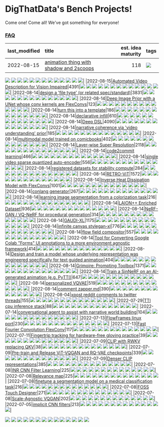# DigThatData's Bench Projects!

Come one! Come all! We've got something for everyone!

### [FAQ](https://github.com/dmarx/bench-warmers/blob/main/FAQ.md)

|last_modified|title|est. idea maturity|tags
|:---|:---|---:|:---|
|2022-08-15|[animation thing with shadow and 2scoops](shadow-and2scoops-animation-thing.md)|118|![](https://img.shields.io/badge/tag-meta-lightgrey)
![](https://img.shields.io/badge/tag-colab-lightgrey)
![](https://img.shields.io/badge/tag-accessibility-lightgrey)
![](https://img.shields.io/badge/tag-publicgood-lightgrey)
![](https://img.shields.io/badge/tag-wip-lightgrey)
![](https://img.shields.io/badge/tag-animation-lightgrey)
![](https://img.shields.io/badge/tag-prompting-lightgrey)
![](https://img.shields.io/badge/tag-foundation-lightgrey)
![](https://img.shields.io/badge/tag-tooling-lightgrey)
![](https://img.shields.io/badge/tag-nerf-lightgrey)
![](https://img.shields.io/badge/tag-experimental-lightgrey)
![](https://img.shields.io/badge/tag-carp-lightgrey)
![](https://img.shields.io/badge/tag-dataset-lightgrey)
![](https://img.shields.io/badge/tag-stability-lightgrey)|
|2022-08-15|[Automated Video Description for Vision Impaired](automated-video-description.md)|4391|![](https://img.shields.io/badge/tag-meta-lightgrey)
![](https://img.shields.io/badge/tag-colab-lightgrey)
![](https://img.shields.io/badge/tag-accessibility-lightgrey)
![](https://img.shields.io/badge/tag-publicgood-lightgrey)
![](https://img.shields.io/badge/tag-wip-lightgrey)
![](https://img.shields.io/badge/tag-animation-lightgrey)
![](https://img.shields.io/badge/tag-prompting-lightgrey)
![](https://img.shields.io/badge/tag-foundation-lightgrey)
![](https://img.shields.io/badge/tag-tooling-lightgrey)
![](https://img.shields.io/badge/tag-nerf-lightgrey)
![](https://img.shields.io/badge/tag-experimental-lightgrey)
![](https://img.shields.io/badge/tag-carp-lightgrey)
![](https://img.shields.io/badge/tag-dataset-lightgrey)
![](https://img.shields.io/badge/tag-stability-lightgrey)|
|2022-08-14|[design a 'file type' (or related spec/standard)](filetype-for-ai-art-and-animation.md)|3831|![](https://img.shields.io/badge/tag-meta-lightgrey)
![](https://img.shields.io/badge/tag-colab-lightgrey)
![](https://img.shields.io/badge/tag-accessibility-lightgrey)
![](https://img.shields.io/badge/tag-publicgood-lightgrey)
![](https://img.shields.io/badge/tag-wip-lightgrey)
![](https://img.shields.io/badge/tag-animation-lightgrey)
![](https://img.shields.io/badge/tag-prompting-lightgrey)
![](https://img.shields.io/badge/tag-foundation-lightgrey)
![](https://img.shields.io/badge/tag-tooling-lightgrey)
![](https://img.shields.io/badge/tag-nerf-lightgrey)
![](https://img.shields.io/badge/tag-experimental-lightgrey)
![](https://img.shields.io/badge/tag-carp-lightgrey)
![](https://img.shields.io/badge/tag-dataset-lightgrey)
![](https://img.shields.io/badge/tag-stability-lightgrey)|
|2022-08-14|[Deep Image Prior with a UNet whose conv kernels are FlexConvs](FlexConv_DIP.md)|123|![](https://img.shields.io/badge/tag-meta-lightgrey)
![](https://img.shields.io/badge/tag-colab-lightgrey)
![](https://img.shields.io/badge/tag-accessibility-lightgrey)
![](https://img.shields.io/badge/tag-publicgood-lightgrey)
![](https://img.shields.io/badge/tag-wip-lightgrey)
![](https://img.shields.io/badge/tag-animation-lightgrey)
![](https://img.shields.io/badge/tag-prompting-lightgrey)
![](https://img.shields.io/badge/tag-foundation-lightgrey)
![](https://img.shields.io/badge/tag-tooling-lightgrey)
![](https://img.shields.io/badge/tag-nerf-lightgrey)
![](https://img.shields.io/badge/tag-experimental-lightgrey)
![](https://img.shields.io/badge/tag-carp-lightgrey)
![](https://img.shields.io/badge/tag-dataset-lightgrey)
![](https://img.shields.io/badge/tag-stability-lightgrey)|
|2022-08-14|[turn this into a template](benchwarmers-template.md)|186|![](https://img.shields.io/badge/tag-meta-lightgrey)
![](https://img.shields.io/badge/tag-colab-lightgrey)
![](https://img.shields.io/badge/tag-accessibility-lightgrey)
![](https://img.shields.io/badge/tag-publicgood-lightgrey)
![](https://img.shields.io/badge/tag-wip-lightgrey)
![](https://img.shields.io/badge/tag-animation-lightgrey)
![](https://img.shields.io/badge/tag-prompting-lightgrey)
![](https://img.shields.io/badge/tag-foundation-lightgrey)
![](https://img.shields.io/badge/tag-tooling-lightgrey)
![](https://img.shields.io/badge/tag-nerf-lightgrey)
![](https://img.shields.io/badge/tag-experimental-lightgrey)
![](https://img.shields.io/badge/tag-carp-lightgrey)
![](https://img.shields.io/badge/tag-dataset-lightgrey)
![](https://img.shields.io/badge/tag-stability-lightgrey)|
|2022-08-14|[declarative infill](declarative-infill.md)|610|![](https://img.shields.io/badge/tag-meta-lightgrey)
![](https://img.shields.io/badge/tag-colab-lightgrey)
![](https://img.shields.io/badge/tag-accessibility-lightgrey)
![](https://img.shields.io/badge/tag-publicgood-lightgrey)
![](https://img.shields.io/badge/tag-wip-lightgrey)
![](https://img.shields.io/badge/tag-animation-lightgrey)
![](https://img.shields.io/badge/tag-prompting-lightgrey)
![](https://img.shields.io/badge/tag-foundation-lightgrey)
![](https://img.shields.io/badge/tag-tooling-lightgrey)
![](https://img.shields.io/badge/tag-nerf-lightgrey)
![](https://img.shields.io/badge/tag-experimental-lightgrey)
![](https://img.shields.io/badge/tag-carp-lightgrey)
![](https://img.shields.io/badge/tag-dataset-lightgrey)
![](https://img.shields.io/badge/tag-stability-lightgrey)|
|2022-08-14|[Deep DSL](multistage-unsupervised-deep-DSL-learning-from-prompts-data.md)|4090|![](https://img.shields.io/badge/tag-meta-lightgrey)
![](https://img.shields.io/badge/tag-colab-lightgrey)
![](https://img.shields.io/badge/tag-accessibility-lightgrey)
![](https://img.shields.io/badge/tag-publicgood-lightgrey)
![](https://img.shields.io/badge/tag-wip-lightgrey)
![](https://img.shields.io/badge/tag-animation-lightgrey)
![](https://img.shields.io/badge/tag-prompting-lightgrey)
![](https://img.shields.io/badge/tag-foundation-lightgrey)
![](https://img.shields.io/badge/tag-tooling-lightgrey)
![](https://img.shields.io/badge/tag-nerf-lightgrey)
![](https://img.shields.io/badge/tag-experimental-lightgrey)
![](https://img.shields.io/badge/tag-carp-lightgrey)
![](https://img.shields.io/badge/tag-dataset-lightgrey)
![](https://img.shields.io/badge/tag-stability-lightgrey)|
|2022-08-14|[narrative coherence via 'video understanding' prior](narrative_coherence_via_video_understanding_prior.md)|185|![](https://img.shields.io/badge/tag-meta-lightgrey)
![](https://img.shields.io/badge/tag-colab-lightgrey)
![](https://img.shields.io/badge/tag-accessibility-lightgrey)
![](https://img.shields.io/badge/tag-publicgood-lightgrey)
![](https://img.shields.io/badge/tag-wip-lightgrey)
![](https://img.shields.io/badge/tag-animation-lightgrey)
![](https://img.shields.io/badge/tag-prompting-lightgrey)
![](https://img.shields.io/badge/tag-foundation-lightgrey)
![](https://img.shields.io/badge/tag-tooling-lightgrey)
![](https://img.shields.io/badge/tag-nerf-lightgrey)
![](https://img.shields.io/badge/tag-experimental-lightgrey)
![](https://img.shields.io/badge/tag-carp-lightgrey)
![](https://img.shields.io/badge/tag-dataset-lightgrey)
![](https://img.shields.io/badge/tag-stability-lightgrey)|
|2022-08-14|[multimodal model trained on comicbooks](multimodal-model-trained-on-comicbooks.md)|402|![](https://img.shields.io/badge/tag-meta-lightgrey)
![](https://img.shields.io/badge/tag-colab-lightgrey)
![](https://img.shields.io/badge/tag-accessibility-lightgrey)
![](https://img.shields.io/badge/tag-publicgood-lightgrey)
![](https://img.shields.io/badge/tag-wip-lightgrey)
![](https://img.shields.io/badge/tag-animation-lightgrey)
![](https://img.shields.io/badge/tag-prompting-lightgrey)
![](https://img.shields.io/badge/tag-foundation-lightgrey)
![](https://img.shields.io/badge/tag-tooling-lightgrey)
![](https://img.shields.io/badge/tag-nerf-lightgrey)
![](https://img.shields.io/badge/tag-experimental-lightgrey)
![](https://img.shields.io/badge/tag-carp-lightgrey)
![](https://img.shields.io/badge/tag-dataset-lightgrey)
![](https://img.shields.io/badge/tag-stability-lightgrey)|
|2022-08-14|[Layer-wise Super Resolution](layerwise-and-objectwise-inpainting-and-super-resolution.md)|2118|![](https://img.shields.io/badge/tag-meta-lightgrey)
![](https://img.shields.io/badge/tag-colab-lightgrey)
![](https://img.shields.io/badge/tag-accessibility-lightgrey)
![](https://img.shields.io/badge/tag-publicgood-lightgrey)
![](https://img.shields.io/badge/tag-wip-lightgrey)
![](https://img.shields.io/badge/tag-animation-lightgrey)
![](https://img.shields.io/badge/tag-prompting-lightgrey)
![](https://img.shields.io/badge/tag-foundation-lightgrey)
![](https://img.shields.io/badge/tag-tooling-lightgrey)
![](https://img.shields.io/badge/tag-nerf-lightgrey)
![](https://img.shields.io/badge/tag-experimental-lightgrey)
![](https://img.shields.io/badge/tag-carp-lightgrey)
![](https://img.shields.io/badge/tag-dataset-lightgrey)
![](https://img.shields.io/badge/tag-stability-lightgrey)|
|2022-08-14|[code2commit learning](code2commit-learning.md)|466|![](https://img.shields.io/badge/tag-meta-lightgrey)
![](https://img.shields.io/badge/tag-colab-lightgrey)
![](https://img.shields.io/badge/tag-accessibility-lightgrey)
![](https://img.shields.io/badge/tag-publicgood-lightgrey)
![](https://img.shields.io/badge/tag-wip-lightgrey)
![](https://img.shields.io/badge/tag-animation-lightgrey)
![](https://img.shields.io/badge/tag-prompting-lightgrey)
![](https://img.shields.io/badge/tag-foundation-lightgrey)
![](https://img.shields.io/badge/tag-tooling-lightgrey)
![](https://img.shields.io/badge/tag-nerf-lightgrey)
![](https://img.shields.io/badge/tag-experimental-lightgrey)
![](https://img.shields.io/badge/tag-carp-lightgrey)
![](https://img.shields.io/badge/tag-dataset-lightgrey)
![](https://img.shields.io/badge/tag-stability-lightgrey)|
|2022-08-14|[single video sparse quantized auto-encoder](single_video_sparse_quantized_auto-encoder.md)|556|![](https://img.shields.io/badge/tag-meta-lightgrey)
![](https://img.shields.io/badge/tag-colab-lightgrey)
![](https://img.shields.io/badge/tag-accessibility-lightgrey)
![](https://img.shields.io/badge/tag-publicgood-lightgrey)
![](https://img.shields.io/badge/tag-wip-lightgrey)
![](https://img.shields.io/badge/tag-animation-lightgrey)
![](https://img.shields.io/badge/tag-prompting-lightgrey)
![](https://img.shields.io/badge/tag-foundation-lightgrey)
![](https://img.shields.io/badge/tag-tooling-lightgrey)
![](https://img.shields.io/badge/tag-nerf-lightgrey)
![](https://img.shields.io/badge/tag-experimental-lightgrey)
![](https://img.shields.io/badge/tag-carp-lightgrey)
![](https://img.shields.io/badge/tag-dataset-lightgrey)
![](https://img.shields.io/badge/tag-stability-lightgrey)|
|2022-08-14|[registered datasets for stability compute](registered-datasets-for-sstability-compute.md)|284|![](https://img.shields.io/badge/tag-meta-lightgrey)
![](https://img.shields.io/badge/tag-colab-lightgrey)
![](https://img.shields.io/badge/tag-accessibility-lightgrey)
![](https://img.shields.io/badge/tag-publicgood-lightgrey)
![](https://img.shields.io/badge/tag-wip-lightgrey)
![](https://img.shields.io/badge/tag-animation-lightgrey)
![](https://img.shields.io/badge/tag-prompting-lightgrey)
![](https://img.shields.io/badge/tag-foundation-lightgrey)
![](https://img.shields.io/badge/tag-tooling-lightgrey)
![](https://img.shields.io/badge/tag-nerf-lightgrey)
![](https://img.shields.io/badge/tag-experimental-lightgrey)
![](https://img.shields.io/badge/tag-carp-lightgrey)
![](https://img.shields.io/badge/tag-dataset-lightgrey)
![](https://img.shields.io/badge/tag-stability-lightgrey)|
|2022-08-14|[RETRO-ViT](RETRO-ViT.md)|1572|![](https://img.shields.io/badge/tag-meta-lightgrey)
![](https://img.shields.io/badge/tag-colab-lightgrey)
![](https://img.shields.io/badge/tag-accessibility-lightgrey)
![](https://img.shields.io/badge/tag-publicgood-lightgrey)
![](https://img.shields.io/badge/tag-wip-lightgrey)
![](https://img.shields.io/badge/tag-animation-lightgrey)
![](https://img.shields.io/badge/tag-prompting-lightgrey)
![](https://img.shields.io/badge/tag-foundation-lightgrey)
![](https://img.shields.io/badge/tag-tooling-lightgrey)
![](https://img.shields.io/badge/tag-nerf-lightgrey)
![](https://img.shields.io/badge/tag-experimental-lightgrey)
![](https://img.shields.io/badge/tag-carp-lightgrey)
![](https://img.shields.io/badge/tag-dataset-lightgrey)
![](https://img.shields.io/badge/tag-stability-lightgrey)|
|2022-08-14|[Inverse Heat Dissipation Model with FlexConvs](IHDM_with_FlexConvs.md)|1001|![](https://img.shields.io/badge/tag-meta-lightgrey)
![](https://img.shields.io/badge/tag-colab-lightgrey)
![](https://img.shields.io/badge/tag-accessibility-lightgrey)
![](https://img.shields.io/badge/tag-publicgood-lightgrey)
![](https://img.shields.io/badge/tag-wip-lightgrey)
![](https://img.shields.io/badge/tag-animation-lightgrey)
![](https://img.shields.io/badge/tag-prompting-lightgrey)
![](https://img.shields.io/badge/tag-foundation-lightgrey)
![](https://img.shields.io/badge/tag-tooling-lightgrey)
![](https://img.shields.io/badge/tag-nerf-lightgrey)
![](https://img.shields.io/badge/tag-experimental-lightgrey)
![](https://img.shields.io/badge/tag-carp-lightgrey)
![](https://img.shields.io/badge/tag-dataset-lightgrey)
![](https://img.shields.io/badge/tag-stability-lightgrey)|
|2022-08-14|[conlang generator](conlang_lm.md)|267|![](https://img.shields.io/badge/tag-meta-lightgrey)
![](https://img.shields.io/badge/tag-colab-lightgrey)
![](https://img.shields.io/badge/tag-accessibility-lightgrey)
![](https://img.shields.io/badge/tag-publicgood-lightgrey)
![](https://img.shields.io/badge/tag-wip-lightgrey)
![](https://img.shields.io/badge/tag-animation-lightgrey)
![](https://img.shields.io/badge/tag-prompting-lightgrey)
![](https://img.shields.io/badge/tag-foundation-lightgrey)
![](https://img.shields.io/badge/tag-tooling-lightgrey)
![](https://img.shields.io/badge/tag-nerf-lightgrey)
![](https://img.shields.io/badge/tag-experimental-lightgrey)
![](https://img.shields.io/badge/tag-carp-lightgrey)
![](https://img.shields.io/badge/tag-dataset-lightgrey)
![](https://img.shields.io/badge/tag-stability-lightgrey)|
|2022-08-14|[learning image segmentation from a colorization task](learning_image_segmentation_from_a_colorization_task.md)|216|![](https://img.shields.io/badge/tag-meta-lightgrey)
![](https://img.shields.io/badge/tag-colab-lightgrey)
![](https://img.shields.io/badge/tag-accessibility-lightgrey)
![](https://img.shields.io/badge/tag-publicgood-lightgrey)
![](https://img.shields.io/badge/tag-wip-lightgrey)
![](https://img.shields.io/badge/tag-animation-lightgrey)
![](https://img.shields.io/badge/tag-prompting-lightgrey)
![](https://img.shields.io/badge/tag-foundation-lightgrey)
![](https://img.shields.io/badge/tag-tooling-lightgrey)
![](https://img.shields.io/badge/tag-nerf-lightgrey)
![](https://img.shields.io/badge/tag-experimental-lightgrey)
![](https://img.shields.io/badge/tag-carp-lightgrey)
![](https://img.shields.io/badge/tag-dataset-lightgrey)
![](https://img.shields.io/badge/tag-stability-lightgrey)|
|2022-08-14|[LAION++ Enriched Dataset](laion-plus-plus.md)|936|![](https://img.shields.io/badge/tag-meta-lightgrey)
![](https://img.shields.io/badge/tag-colab-lightgrey)
![](https://img.shields.io/badge/tag-accessibility-lightgrey)
![](https://img.shields.io/badge/tag-publicgood-lightgrey)
![](https://img.shields.io/badge/tag-wip-lightgrey)
![](https://img.shields.io/badge/tag-animation-lightgrey)
![](https://img.shields.io/badge/tag-prompting-lightgrey)
![](https://img.shields.io/badge/tag-foundation-lightgrey)
![](https://img.shields.io/badge/tag-tooling-lightgrey)
![](https://img.shields.io/badge/tag-nerf-lightgrey)
![](https://img.shields.io/badge/tag-experimental-lightgrey)
![](https://img.shields.io/badge/tag-carp-lightgrey)
![](https://img.shields.io/badge/tag-dataset-lightgrey)
![](https://img.shields.io/badge/tag-stability-lightgrey)|
|2022-08-14|[NeRF-GAN / VQ-NeRF for procedural generation](nerf-gan.md)|314|![](https://img.shields.io/badge/tag-meta-lightgrey)
![](https://img.shields.io/badge/tag-colab-lightgrey)
![](https://img.shields.io/badge/tag-accessibility-lightgrey)
![](https://img.shields.io/badge/tag-publicgood-lightgrey)
![](https://img.shields.io/badge/tag-wip-lightgrey)
![](https://img.shields.io/badge/tag-animation-lightgrey)
![](https://img.shields.io/badge/tag-prompting-lightgrey)
![](https://img.shields.io/badge/tag-foundation-lightgrey)
![](https://img.shields.io/badge/tag-tooling-lightgrey)
![](https://img.shields.io/badge/tag-nerf-lightgrey)
![](https://img.shields.io/badge/tag-experimental-lightgrey)
![](https://img.shields.io/badge/tag-carp-lightgrey)
![](https://img.shields.io/badge/tag-dataset-lightgrey)
![](https://img.shields.io/badge/tag-stability-lightgrey)|
|2022-08-14|[GAUDI-XL](gaudi-xl.md)|1175|![](https://img.shields.io/badge/tag-meta-lightgrey)
![](https://img.shields.io/badge/tag-colab-lightgrey)
![](https://img.shields.io/badge/tag-accessibility-lightgrey)
![](https://img.shields.io/badge/tag-publicgood-lightgrey)
![](https://img.shields.io/badge/tag-wip-lightgrey)
![](https://img.shields.io/badge/tag-animation-lightgrey)
![](https://img.shields.io/badge/tag-prompting-lightgrey)
![](https://img.shields.io/badge/tag-foundation-lightgrey)
![](https://img.shields.io/badge/tag-tooling-lightgrey)
![](https://img.shields.io/badge/tag-nerf-lightgrey)
![](https://img.shields.io/badge/tag-experimental-lightgrey)
![](https://img.shields.io/badge/tag-carp-lightgrey)
![](https://img.shields.io/badge/tag-dataset-lightgrey)
![](https://img.shields.io/badge/tag-stability-lightgrey)|
|2022-08-14|[infinite canvas stylegan-xl](infinite-canvas-stylegan-xl.md)|776|![](https://img.shields.io/badge/tag-meta-lightgrey)
![](https://img.shields.io/badge/tag-colab-lightgrey)
![](https://img.shields.io/badge/tag-accessibility-lightgrey)
![](https://img.shields.io/badge/tag-publicgood-lightgrey)
![](https://img.shields.io/badge/tag-wip-lightgrey)
![](https://img.shields.io/badge/tag-animation-lightgrey)
![](https://img.shields.io/badge/tag-prompting-lightgrey)
![](https://img.shields.io/badge/tag-foundation-lightgrey)
![](https://img.shields.io/badge/tag-tooling-lightgrey)
![](https://img.shields.io/badge/tag-nerf-lightgrey)
![](https://img.shields.io/badge/tag-experimental-lightgrey)
![](https://img.shields.io/badge/tag-carp-lightgrey)
![](https://img.shields.io/badge/tag-dataset-lightgrey)
![](https://img.shields.io/badge/tag-stability-lightgrey)|
|2022-08-14|[flow field compositor](flow-field-compositor.md)|557|![](https://img.shields.io/badge/tag-meta-lightgrey)
![](https://img.shields.io/badge/tag-colab-lightgrey)
![](https://img.shields.io/badge/tag-accessibility-lightgrey)
![](https://img.shields.io/badge/tag-publicgood-lightgrey)
![](https://img.shields.io/badge/tag-wip-lightgrey)
![](https://img.shields.io/badge/tag-animation-lightgrey)
![](https://img.shields.io/badge/tag-prompting-lightgrey)
![](https://img.shields.io/badge/tag-foundation-lightgrey)
![](https://img.shields.io/badge/tag-tooling-lightgrey)
![](https://img.shields.io/badge/tag-nerf-lightgrey)
![](https://img.shields.io/badge/tag-experimental-lightgrey)
![](https://img.shields.io/badge/tag-carp-lightgrey)
![](https://img.shields.io/badge/tag-dataset-lightgrey)
![](https://img.shields.io/badge/tag-stability-lightgrey)|
|2022-08-14|[Tool for Converting Google Colab "Forms" UI annotations to a more environment agnostic framework](colab-ui-converter.md)|414|![](https://img.shields.io/badge/tag-meta-lightgrey)
![](https://img.shields.io/badge/tag-colab-lightgrey)
![](https://img.shields.io/badge/tag-accessibility-lightgrey)
![](https://img.shields.io/badge/tag-publicgood-lightgrey)
![](https://img.shields.io/badge/tag-wip-lightgrey)
![](https://img.shields.io/badge/tag-animation-lightgrey)
![](https://img.shields.io/badge/tag-prompting-lightgrey)
![](https://img.shields.io/badge/tag-foundation-lightgrey)
![](https://img.shields.io/badge/tag-tooling-lightgrey)
![](https://img.shields.io/badge/tag-nerf-lightgrey)
![](https://img.shields.io/badge/tag-experimental-lightgrey)
![](https://img.shields.io/badge/tag-carp-lightgrey)
![](https://img.shields.io/badge/tag-dataset-lightgrey)
![](https://img.shields.io/badge/tag-stability-lightgrey)|
|2022-08-14|[Design and train a model whose underlying representation was engineered specifically for text guided animation](image-model-designed-for-clip-guided-animation.md)|404|![](https://img.shields.io/badge/tag-meta-lightgrey)
![](https://img.shields.io/badge/tag-colab-lightgrey)
![](https://img.shields.io/badge/tag-accessibility-lightgrey)
![](https://img.shields.io/badge/tag-publicgood-lightgrey)
![](https://img.shields.io/badge/tag-wip-lightgrey)
![](https://img.shields.io/badge/tag-animation-lightgrey)
![](https://img.shields.io/badge/tag-prompting-lightgrey)
![](https://img.shields.io/badge/tag-foundation-lightgrey)
![](https://img.shields.io/badge/tag-tooling-lightgrey)
![](https://img.shields.io/badge/tag-nerf-lightgrey)
![](https://img.shields.io/badge/tag-experimental-lightgrey)
![](https://img.shields.io/badge/tag-carp-lightgrey)
![](https://img.shields.io/badge/tag-dataset-lightgrey)
![](https://img.shields.io/badge/tag-stability-lightgrey)|
|2022-08-14|[Grimoire: Prompting Toolbox](grimoire.md)|1371|![](https://img.shields.io/badge/tag-meta-lightgrey)
![](https://img.shields.io/badge/tag-colab-lightgrey)
![](https://img.shields.io/badge/tag-accessibility-lightgrey)
![](https://img.shields.io/badge/tag-publicgood-lightgrey)
![](https://img.shields.io/badge/tag-wip-lightgrey)
![](https://img.shields.io/badge/tag-animation-lightgrey)
![](https://img.shields.io/badge/tag-prompting-lightgrey)
![](https://img.shields.io/badge/tag-foundation-lightgrey)
![](https://img.shields.io/badge/tag-tooling-lightgrey)
![](https://img.shields.io/badge/tag-nerf-lightgrey)
![](https://img.shields.io/badge/tag-experimental-lightgrey)
![](https://img.shields.io/badge/tag-carp-lightgrey)
![](https://img.shields.io/badge/tag-dataset-lightgrey)
![](https://img.shields.io/badge/tag-stability-lightgrey)|
|2022-08-14|[Train a SinNeRF on an AI-generated animation (e.g. PyTTI)](train_a_SinNeRF_on_a_pytti_animation.md)|647|![](https://img.shields.io/badge/tag-meta-lightgrey)
![](https://img.shields.io/badge/tag-colab-lightgrey)
![](https://img.shields.io/badge/tag-accessibility-lightgrey)
![](https://img.shields.io/badge/tag-publicgood-lightgrey)
![](https://img.shields.io/badge/tag-wip-lightgrey)
![](https://img.shields.io/badge/tag-animation-lightgrey)
![](https://img.shields.io/badge/tag-prompting-lightgrey)
![](https://img.shields.io/badge/tag-foundation-lightgrey)
![](https://img.shields.io/badge/tag-tooling-lightgrey)
![](https://img.shields.io/badge/tag-nerf-lightgrey)
![](https://img.shields.io/badge/tag-experimental-lightgrey)
![](https://img.shields.io/badge/tag-carp-lightgrey)
![](https://img.shields.io/badge/tag-dataset-lightgrey)
![](https://img.shields.io/badge/tag-stability-lightgrey)|
|2022-08-14|[personalized VQVAE](personalized-vqvae.md)|519|![](https://img.shields.io/badge/tag-meta-lightgrey)
![](https://img.shields.io/badge/tag-colab-lightgrey)
![](https://img.shields.io/badge/tag-accessibility-lightgrey)
![](https://img.shields.io/badge/tag-publicgood-lightgrey)
![](https://img.shields.io/badge/tag-wip-lightgrey)
![](https://img.shields.io/badge/tag-animation-lightgrey)
![](https://img.shields.io/badge/tag-prompting-lightgrey)
![](https://img.shields.io/badge/tag-foundation-lightgrey)
![](https://img.shields.io/badge/tag-tooling-lightgrey)
![](https://img.shields.io/badge/tag-nerf-lightgrey)
![](https://img.shields.io/badge/tag-experimental-lightgrey)
![](https://img.shields.io/badge/tag-carp-lightgrey)
![](https://img.shields.io/badge/tag-dataset-lightgrey)
![](https://img.shields.io/badge/tag-stability-lightgrey)|
|2022-08-14|[comment zapper.md](comment-zapper.md)|390|![](https://img.shields.io/badge/tag-meta-lightgrey)
![](https://img.shields.io/badge/tag-colab-lightgrey)
![](https://img.shields.io/badge/tag-accessibility-lightgrey)
![](https://img.shields.io/badge/tag-publicgood-lightgrey)
![](https://img.shields.io/badge/tag-wip-lightgrey)
![](https://img.shields.io/badge/tag-animation-lightgrey)
![](https://img.shields.io/badge/tag-prompting-lightgrey)
![](https://img.shields.io/badge/tag-foundation-lightgrey)
![](https://img.shields.io/badge/tag-tooling-lightgrey)
![](https://img.shields.io/badge/tag-nerf-lightgrey)
![](https://img.shields.io/badge/tag-experimental-lightgrey)
![](https://img.shields.io/badge/tag-carp-lightgrey)
![](https://img.shields.io/badge/tag-dataset-lightgrey)
![](https://img.shields.io/badge/tag-stability-lightgrey)|
|2022-08-04|[xpost reddit comments to twitter threads](reddit2twitter.md)|155|![](https://img.shields.io/badge/tag-meta-lightgrey)
![](https://img.shields.io/badge/tag-colab-lightgrey)
![](https://img.shields.io/badge/tag-accessibility-lightgrey)
![](https://img.shields.io/badge/tag-publicgood-lightgrey)
![](https://img.shields.io/badge/tag-wip-lightgrey)
![](https://img.shields.io/badge/tag-animation-lightgrey)
![](https://img.shields.io/badge/tag-prompting-lightgrey)
![](https://img.shields.io/badge/tag-foundation-lightgrey)
![](https://img.shields.io/badge/tag-tooling-lightgrey)
![](https://img.shields.io/badge/tag-nerf-lightgrey)
![](https://img.shields.io/badge/tag-experimental-lightgrey)
![](https://img.shields.io/badge/tag-carp-lightgrey)
![](https://img.shields.io/badge/tag-dataset-lightgrey)
![](https://img.shields.io/badge/tag-stability-lightgrey)|
|2022-07-29|[TTI cpu inference stack](TTI-cpu-inference-stack.md)|88|![](https://img.shields.io/badge/tag-meta-lightgrey)
![](https://img.shields.io/badge/tag-colab-lightgrey)
![](https://img.shields.io/badge/tag-accessibility-lightgrey)
![](https://img.shields.io/badge/tag-publicgood-lightgrey)
![](https://img.shields.io/badge/tag-wip-lightgrey)
![](https://img.shields.io/badge/tag-animation-lightgrey)
![](https://img.shields.io/badge/tag-prompting-lightgrey)
![](https://img.shields.io/badge/tag-foundation-lightgrey)
![](https://img.shields.io/badge/tag-tooling-lightgrey)
![](https://img.shields.io/badge/tag-nerf-lightgrey)
![](https://img.shields.io/badge/tag-experimental-lightgrey)
![](https://img.shields.io/badge/tag-carp-lightgrey)
![](https://img.shields.io/badge/tag-dataset-lightgrey)
![](https://img.shields.io/badge/tag-stability-lightgrey)|
|2022-07-14|[conversational agent to assist with narrative world building](world-building-agent.md)|104|![](https://img.shields.io/badge/tag-meta-lightgrey)
![](https://img.shields.io/badge/tag-colab-lightgrey)
![](https://img.shields.io/badge/tag-accessibility-lightgrey)
![](https://img.shields.io/badge/tag-publicgood-lightgrey)
![](https://img.shields.io/badge/tag-wip-lightgrey)
![](https://img.shields.io/badge/tag-animation-lightgrey)
![](https://img.shields.io/badge/tag-prompting-lightgrey)
![](https://img.shields.io/badge/tag-foundation-lightgrey)
![](https://img.shields.io/badge/tag-tooling-lightgrey)
![](https://img.shields.io/badge/tag-nerf-lightgrey)
![](https://img.shields.io/badge/tag-experimental-lightgrey)
![](https://img.shields.io/badge/tag-carp-lightgrey)
![](https://img.shields.io/badge/tag-dataset-lightgrey)
![](https://img.shields.io/badge/tag-stability-lightgrey)|
|2022-07-13|[FlowFrames linux port](flowframes-linux-port.md)|230|![](https://img.shields.io/badge/tag-meta-lightgrey)
![](https://img.shields.io/badge/tag-colab-lightgrey)
![](https://img.shields.io/badge/tag-accessibility-lightgrey)
![](https://img.shields.io/badge/tag-publicgood-lightgrey)
![](https://img.shields.io/badge/tag-wip-lightgrey)
![](https://img.shields.io/badge/tag-animation-lightgrey)
![](https://img.shields.io/badge/tag-prompting-lightgrey)
![](https://img.shields.io/badge/tag-foundation-lightgrey)
![](https://img.shields.io/badge/tag-tooling-lightgrey)
![](https://img.shields.io/badge/tag-nerf-lightgrey)
![](https://img.shields.io/badge/tag-experimental-lightgrey)
![](https://img.shields.io/badge/tag-carp-lightgrey)
![](https://img.shields.io/badge/tag-dataset-lightgrey)
![](https://img.shields.io/badge/tag-stability-lightgrey)|
|2022-07-13|[Fast Fourier Convolution FlexConv](FFC-Flexconv.md)|117|![](https://img.shields.io/badge/tag-meta-lightgrey)
![](https://img.shields.io/badge/tag-colab-lightgrey)
![](https://img.shields.io/badge/tag-accessibility-lightgrey)
![](https://img.shields.io/badge/tag-publicgood-lightgrey)
![](https://img.shields.io/badge/tag-wip-lightgrey)
![](https://img.shields.io/badge/tag-animation-lightgrey)
![](https://img.shields.io/badge/tag-prompting-lightgrey)
![](https://img.shields.io/badge/tag-foundation-lightgrey)
![](https://img.shields.io/badge/tag-tooling-lightgrey)
![](https://img.shields.io/badge/tag-nerf-lightgrey)
![](https://img.shields.io/badge/tag-experimental-lightgrey)
![](https://img.shields.io/badge/tag-carp-lightgrey)
![](https://img.shields.io/badge/tag-dataset-lightgrey)
![](https://img.shields.io/badge/tag-stability-lightgrey)|
|2022-07-11|[Fingertrip tracking for hardware-free gloving practice](fingertrip_tracking_for_hardware_free_gloveing_practice.md)|39|![](https://img.shields.io/badge/tag-meta-lightgrey)
![](https://img.shields.io/badge/tag-colab-lightgrey)
![](https://img.shields.io/badge/tag-accessibility-lightgrey)
![](https://img.shields.io/badge/tag-publicgood-lightgrey)
![](https://img.shields.io/badge/tag-wip-lightgrey)
![](https://img.shields.io/badge/tag-animation-lightgrey)
![](https://img.shields.io/badge/tag-prompting-lightgrey)
![](https://img.shields.io/badge/tag-foundation-lightgrey)
![](https://img.shields.io/badge/tag-tooling-lightgrey)
![](https://img.shields.io/badge/tag-nerf-lightgrey)
![](https://img.shields.io/badge/tag-experimental-lightgrey)
![](https://img.shields.io/badge/tag-carp-lightgrey)
![](https://img.shields.io/badge/tag-dataset-lightgrey)
![](https://img.shields.io/badge/tag-stability-lightgrey)|
|2022-07-09|[CLIP with RWKV replacing QKV](RWKV-CLIP.md)|38|![](https://img.shields.io/badge/tag-meta-lightgrey)
![](https://img.shields.io/badge/tag-colab-lightgrey)
![](https://img.shields.io/badge/tag-accessibility-lightgrey)
![](https://img.shields.io/badge/tag-publicgood-lightgrey)
![](https://img.shields.io/badge/tag-wip-lightgrey)
![](https://img.shields.io/badge/tag-animation-lightgrey)
![](https://img.shields.io/badge/tag-prompting-lightgrey)
![](https://img.shields.io/badge/tag-foundation-lightgrey)
![](https://img.shields.io/badge/tag-tooling-lightgrey)
![](https://img.shields.io/badge/tag-nerf-lightgrey)
![](https://img.shields.io/badge/tag-experimental-lightgrey)
![](https://img.shields.io/badge/tag-carp-lightgrey)
![](https://img.shields.io/badge/tag-dataset-lightgrey)
![](https://img.shields.io/badge/tag-stability-lightgrey)|
|2022-07-09|[Pre-train and Release ViT-VQGAN and RQ-VAE checkpoints](pretrained_vit-vqgan_checkpoints.md)|339|![](https://img.shields.io/badge/tag-meta-lightgrey)
![](https://img.shields.io/badge/tag-colab-lightgrey)
![](https://img.shields.io/badge/tag-accessibility-lightgrey)
![](https://img.shields.io/badge/tag-publicgood-lightgrey)
![](https://img.shields.io/badge/tag-wip-lightgrey)
![](https://img.shields.io/badge/tag-animation-lightgrey)
![](https://img.shields.io/badge/tag-prompting-lightgrey)
![](https://img.shields.io/badge/tag-foundation-lightgrey)
![](https://img.shields.io/badge/tag-tooling-lightgrey)
![](https://img.shields.io/badge/tag-nerf-lightgrey)
![](https://img.shields.io/badge/tag-experimental-lightgrey)
![](https://img.shields.io/badge/tag-carp-lightgrey)
![](https://img.shields.io/badge/tag-dataset-lightgrey)
![](https://img.shields.io/badge/tag-stability-lightgrey)|
|2022-07-09|[Denser CLIP representations](denser-CLIP.md)|385|![](https://img.shields.io/badge/tag-meta-lightgrey)
![](https://img.shields.io/badge/tag-colab-lightgrey)
![](https://img.shields.io/badge/tag-accessibility-lightgrey)
![](https://img.shields.io/badge/tag-publicgood-lightgrey)
![](https://img.shields.io/badge/tag-wip-lightgrey)
![](https://img.shields.io/badge/tag-animation-lightgrey)
![](https://img.shields.io/badge/tag-prompting-lightgrey)
![](https://img.shields.io/badge/tag-foundation-lightgrey)
![](https://img.shields.io/badge/tag-tooling-lightgrey)
![](https://img.shields.io/badge/tag-nerf-lightgrey)
![](https://img.shields.io/badge/tag-experimental-lightgrey)
![](https://img.shields.io/badge/tag-carp-lightgrey)
![](https://img.shields.io/badge/tag-dataset-lightgrey)
![](https://img.shields.io/badge/tag-stability-lightgrey)|
|2022-07-08|[INR CNN Filter Learning](INR_CNN_filter_learning.md)|225|![](https://img.shields.io/badge/tag-meta-lightgrey)
![](https://img.shields.io/badge/tag-colab-lightgrey)
![](https://img.shields.io/badge/tag-accessibility-lightgrey)
![](https://img.shields.io/badge/tag-publicgood-lightgrey)
![](https://img.shields.io/badge/tag-wip-lightgrey)
![](https://img.shields.io/badge/tag-animation-lightgrey)
![](https://img.shields.io/badge/tag-prompting-lightgrey)
![](https://img.shields.io/badge/tag-foundation-lightgrey)
![](https://img.shields.io/badge/tag-tooling-lightgrey)
![](https://img.shields.io/badge/tag-nerf-lightgrey)
![](https://img.shields.io/badge/tag-experimental-lightgrey)
![](https://img.shields.io/badge/tag-carp-lightgrey)
![](https://img.shields.io/badge/tag-dataset-lightgrey)
![](https://img.shields.io/badge/tag-stability-lightgrey)|
|2022-07-08|[Relevance map](Relevance_map.md)|225|![](https://img.shields.io/badge/tag-meta-lightgrey)
![](https://img.shields.io/badge/tag-colab-lightgrey)
![](https://img.shields.io/badge/tag-accessibility-lightgrey)
![](https://img.shields.io/badge/tag-publicgood-lightgrey)
![](https://img.shields.io/badge/tag-wip-lightgrey)
![](https://img.shields.io/badge/tag-animation-lightgrey)
![](https://img.shields.io/badge/tag-prompting-lightgrey)
![](https://img.shields.io/badge/tag-foundation-lightgrey)
![](https://img.shields.io/badge/tag-tooling-lightgrey)
![](https://img.shields.io/badge/tag-nerf-lightgrey)
![](https://img.shields.io/badge/tag-experimental-lightgrey)
![](https://img.shields.io/badge/tag-carp-lightgrey)
![](https://img.shields.io/badge/tag-dataset-lightgrey)
![](https://img.shields.io/badge/tag-stability-lightgrey)|
|2022-07-08|[finetune a segmentation model on a medical classification task](finetune_a_segmentation_model_on_a_medical_classification_task.md)|216|![](https://img.shields.io/badge/tag-meta-lightgrey)
![](https://img.shields.io/badge/tag-colab-lightgrey)
![](https://img.shields.io/badge/tag-accessibility-lightgrey)
![](https://img.shields.io/badge/tag-publicgood-lightgrey)
![](https://img.shields.io/badge/tag-wip-lightgrey)
![](https://img.shields.io/badge/tag-animation-lightgrey)
![](https://img.shields.io/badge/tag-prompting-lightgrey)
![](https://img.shields.io/badge/tag-foundation-lightgrey)
![](https://img.shields.io/badge/tag-tooling-lightgrey)
![](https://img.shields.io/badge/tag-nerf-lightgrey)
![](https://img.shields.io/badge/tag-experimental-lightgrey)
![](https://img.shields.io/badge/tag-carp-lightgrey)
![](https://img.shields.io/badge/tag-dataset-lightgrey)
![](https://img.shields.io/badge/tag-stability-lightgrey)|
|2022-07-08|[FOSS Touch Designer](FOSS_touch_designer.md)|271|![](https://img.shields.io/badge/tag-meta-lightgrey)
![](https://img.shields.io/badge/tag-colab-lightgrey)
![](https://img.shields.io/badge/tag-accessibility-lightgrey)
![](https://img.shields.io/badge/tag-publicgood-lightgrey)
![](https://img.shields.io/badge/tag-wip-lightgrey)
![](https://img.shields.io/badge/tag-animation-lightgrey)
![](https://img.shields.io/badge/tag-prompting-lightgrey)
![](https://img.shields.io/badge/tag-foundation-lightgrey)
![](https://img.shields.io/badge/tag-tooling-lightgrey)
![](https://img.shields.io/badge/tag-nerf-lightgrey)
![](https://img.shields.io/badge/tag-experimental-lightgrey)
![](https://img.shields.io/badge/tag-carp-lightgrey)
![](https://img.shields.io/badge/tag-dataset-lightgrey)
![](https://img.shields.io/badge/tag-stability-lightgrey)|
|2022-07-08|[Scale-Agnostic VQGAN](scale-agnostic_VQGAN.md)|202|![](https://img.shields.io/badge/tag-meta-lightgrey)
![](https://img.shields.io/badge/tag-colab-lightgrey)
![](https://img.shields.io/badge/tag-accessibility-lightgrey)
![](https://img.shields.io/badge/tag-publicgood-lightgrey)
![](https://img.shields.io/badge/tag-wip-lightgrey)
![](https://img.shields.io/badge/tag-animation-lightgrey)
![](https://img.shields.io/badge/tag-prompting-lightgrey)
![](https://img.shields.io/badge/tag-foundation-lightgrey)
![](https://img.shields.io/badge/tag-tooling-lightgrey)
![](https://img.shields.io/badge/tag-nerf-lightgrey)
![](https://img.shields.io/badge/tag-experimental-lightgrey)
![](https://img.shields.io/badge/tag-carp-lightgrey)
![](https://img.shields.io/badge/tag-dataset-lightgrey)
![](https://img.shields.io/badge/tag-stability-lightgrey)|
|2022-07-05|[implicit CNN filters](implicit-cnn-filters.md)|213|![](https://img.shields.io/badge/tag-meta-lightgrey)
![](https://img.shields.io/badge/tag-colab-lightgrey)
![](https://img.shields.io/badge/tag-accessibility-lightgrey)
![](https://img.shields.io/badge/tag-publicgood-lightgrey)
![](https://img.shields.io/badge/tag-wip-lightgrey)
![](https://img.shields.io/badge/tag-animation-lightgrey)
![](https://img.shields.io/badge/tag-prompting-lightgrey)
![](https://img.shields.io/badge/tag-foundation-lightgrey)
![](https://img.shields.io/badge/tag-tooling-lightgrey)
![](https://img.shields.io/badge/tag-nerf-lightgrey)
![](https://img.shields.io/badge/tag-experimental-lightgrey)
![](https://img.shields.io/badge/tag-carp-lightgrey)
![](https://img.shields.io/badge/tag-dataset-lightgrey)
![](https://img.shields.io/badge/tag-stability-lightgrey)|

![](https://img.shields.io/badge/tag-meta-lightgrey)
![](https://img.shields.io/badge/tag-colab-lightgrey)
![](https://img.shields.io/badge/tag-accessibility-lightgrey)
![](https://img.shields.io/badge/tag-publicgood-lightgrey)
![](https://img.shields.io/badge/tag-wip-lightgrey)
![](https://img.shields.io/badge/tag-animation-lightgrey)
![](https://img.shields.io/badge/tag-prompting-lightgrey)
![](https://img.shields.io/badge/tag-foundation-lightgrey)
![](https://img.shields.io/badge/tag-tooling-lightgrey)
![](https://img.shields.io/badge/tag-nerf-lightgrey)
![](https://img.shields.io/badge/tag-experimental-lightgrey)
![](https://img.shields.io/badge/tag-carp-lightgrey)
![](https://img.shields.io/badge/tag-dataset-lightgrey)
![](https://img.shields.io/badge/tag-stability-lightgrey)
